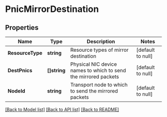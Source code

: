 # PnicMirrorDestination

## Properties
Name | Type | Description | Notes
------------ | ------------- | ------------- | -------------
**ResourceType** | **string** | Resource types of mirror destination | [default to null]
**DestPnics** | **[]string** | Physical NIC device names to which to send the mirrored packets | [default to null]
**NodeId** | **string** | Transport node to which to send the mirrored packets | [default to null]

[[Back to Model list]](../README.md#documentation-for-models) [[Back to API list]](../README.md#documentation-for-api-endpoints) [[Back to README]](../README.md)


